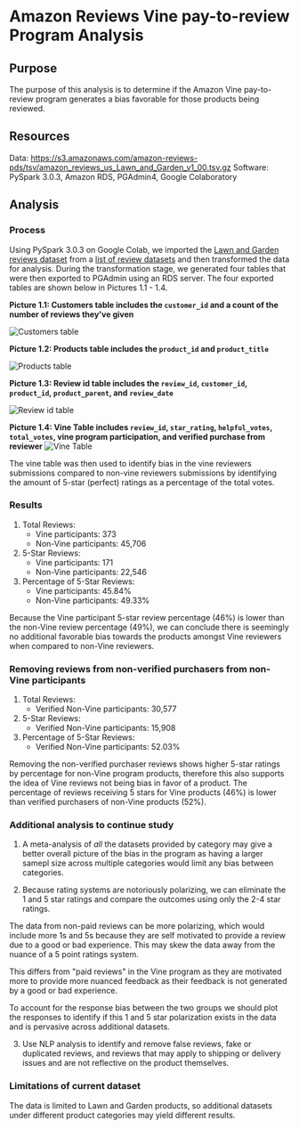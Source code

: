 # Amazon Reviews Vine pay-to-review Program Analysis

## Purpose
The purpose of this analysis is to determine if the Amazon Vine pay-to-review program generates a bias favorable for those products being reviewed.

## Resources
Data: https://s3.amazonaws.com/amazon-reviews-pds/tsv/amazon_reviews_us_Lawn_and_Garden_v1_00.tsv.gz
Software: PySpark 3.0.3, Amazon RDS, PGAdmin4, Google Colaboratory

## Analysis

### Process
Using PySpark 3.0.3 on Google Colab, we imported the [Lawn and Garden reviews dataset](https://s3.amazonaws.com/amazon-reviews-pds/tsv/amazon_reviews_us_Lawn_and_Garden_v1_00.tsv.gz) from a [list of review datasets](https://s3.amazonaws.com/amazon-reviews-pds/tsv/index.txt) and then transformed the data for analysis. During the transformation stage, we generated four tables that were then exported to PGAdmin using an RDS server. The four exported tables are shown below in Pictures 1.1 - 1.4.

**Picture 1.1: Customers table includes the `customer_id` and a count of the number of reviews they've given**

![Customers table](https://github.com/joshuanallen/Amazon_Vine_Analysis/blob/10a55b10976b9df1c278d90a2b861ebe3b7962c9/tables/customers_SQL_data.png)


**Picture 1.2: Products table includes the `product_id` and `product_title`**

![Products table](https://github.com/joshuanallen/Amazon_Vine_Analysis/blob/10a55b10976b9df1c278d90a2b861ebe3b7962c9/tables/products_SQL_table.png)


**Picture 1.3: Review id table includes the `review_id`, `customer_id`, `product_id`, `product_parent`, and `review_date`**

![Review id table](https://github.com/joshuanallen/Amazon_Vine_Analysis/blob/10a55b10976b9df1c278d90a2b861ebe3b7962c9/tables/review_id_SQL_table.png)


**Picture 1.4: Vine Table includes `review_id`, `star_rating`, `helpful_votes`, `total_votes`, vine program participation, and verified purchase from reviewer**
![Vine Table](https://github.com/joshuanallen/Amazon_Vine_Analysis/blob/10a55b10976b9df1c278d90a2b861ebe3b7962c9/tables/vine_SQL_table.png)


The vine table was then used to identify bias in the vine reviewers submissions compared to non-vine reviewers submissions by identifying the amount of 5-star (perfect) ratings as a percentage of the total votes.

### Results
1. Total Reviews:
    - Vine participants: 373
    - Non-Vine participants: 45,706
2. 5-Star Reviews:
    - Vine participants: 171
    - Non-Vine participants: 22,546
3. Percentage of 5-Star Reviews:
    - Vine participants: 45.84%
    - Non-Vine participants: 49.33%

Because the Vine participant 5-star review percentage (46%) is lower than the non-Vine review percentage (49%), we can conclude there is seemingly no additional favorable bias towards the products amongst Vine reviewers when compared to non-Vine reviewers.

### Removing reviews from non-verified purchasers from non-Vine participants
1. Total Reviews:
    - Verified Non-Vine participants: 30,577
2. 5-Star Reviews:
    - Verified Non-Vine participants: 15,908
3. Percentage of 5-Star Reviews:
    - Verified Non-Vine participants: 52.03%

Removing the non-verified purchaser reviews shows higher 5-star ratings by percentage for non-Vine program products, therefore this also supports the idea of Vine reviews not being bias in favor of a product. The percentage of reviews receiving 5 stars for Vine products (46%) is lower than verified purchasers of non-Vine products (52%).

### Additional analysis to continue study
1. A meta-analysis of *all* the datasets provided by category may give a better overall picture of the bias in the program as having a larger samepl size across multiple categories would limit any bias between categories.

2. Because rating systems are notoriously polarizing, we can eliminate the 1 and 5 star ratings and compare the outcomes using only the 2-4 star ratings.

The data from non-paid reviews can be more polarizing, which would include more 1s and 5s because they are self motivated to provide a review due to a good or bad experience. This may skew the data away from the nuance of a 5 point ratings system.

This differs from "paid reviews" in the Vine program as they are motivated more to provide more nuanced feedback as their feedback is not generated by a good or bad experience.

To account for the response bias between the two groups we should plot the responses to identify if this 1 and 5 star polarization exists in the data and is pervasive across additional datasets.

3. Use NLP analysis to identify and remove false reviews, fake or duplicated reviews, and reviews that may apply to shipping or delivery issues and are not reflective on the product themselves.

### Limitations of current dataset
The data is limited to Lawn and Garden products, so additional datasets under different product categories may yield different results.

